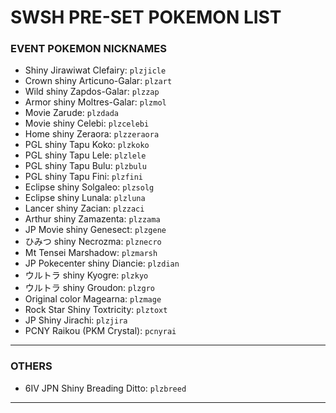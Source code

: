 # SWSH PRE-SET POKEMON LIST

### EVENT POKEMON NICKNAMES

- Shiny Jirawiwat Clefairy: `plzjicle`
- Crown shiny Articuno-Galar: `plzart`
- Wild shiny Zapdos-Galar: `plzzap`
- Armor shiny Moltres-Galar: `plzmol`
- Movie Zarude: `plzdada`
- Movie shiny Celebi: `plzcelebi`
- Home shiny Zeraora: `plzzeraora`
- PGL shiny Tapu Koko: `plzkoko`
- PGL shiny Tapu Lele: `plzlele`
- PGL shiny Tapu Bulu: `plzbulu`
- PGL shiny Tapu Fini: `plzfini`
- Eclipse shiny Solgaleo: `plzsolg`
- Eclipse shiny Lunala: `plzluna`
- Lancer shiny Zacian: `plzzaci`
- Arthur shiny Zamazenta: `plzzama`
- JP Movie shiny Genesect: `plzgene`
- ひみつ shiny Necrozma: `plznecro`
- Mt Tensei Marshadow: `plzmarsh`
- JP Pokecenter shiny Diancie: `plzdian`
- ウルトラ shiny Kyogre: `plzkyo`
- ウルトラ shiny Groudon: `plzgro`
- Original color Magearna: `plzmage`
- Rock Star Shiny Toxtricity: `plztoxt`
- JP Shiny Jirachi: `plzjira`
- PCNY Raikou (PKM Crystal): `pcnyrai`

<hr>

### OTHERS

- 6IV JPN Shiny Breading Ditto: `plzbreed`

<hr>